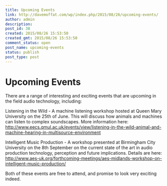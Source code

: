 ```yaml
---
title: Upcoming Events
link: http://davemoffat.com/wp/index.php/2015/08/26/upcoming-events/
author: admin
description: 
post_id: 38
created: 2015/08/26 15:53:50
created_gmt: 2015/08/26 15:53:50
comment_status: open
post_name: upcoming-events
status: publish
post_type: post
---
```


# Upcoming Events

There are a range of interesting and exciting events that are upcoming in the field audio technology, including:

Listening in the Wild - A machine listening workshop hosted at Queen Mary University on the 25th of June. This will discuss how animals and machines can listen to complex soundscapes. More information here: <http://www.eecs.qmul.ac.uk/events/view/listening-in-the-wild-animal-and-machine-hearing-in-multisource-environment>

Intelligent Music Production - A workshop presented at Birmingham City University on the 8th September on the current state of the art in audio production technology, perception and future implications. Details are here: <http://www.aes-uk.org/forthcoming-meetings/aes-midlands-workshop-on-intelligent-music-production/>

Both of these events are free to attend, and promise to look very exciting indeed.